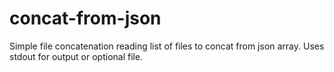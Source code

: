 # concat-from-json
Simple file concatenation reading list of files to concat from json array. Uses stdout for output or optional file.


